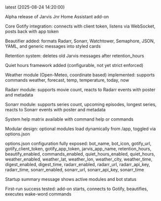 latest (2025-08-24 14:20:00)

Alpha release of Jarvis Jnr Home Assistant add-on

Core Gotify integration: connects with client token, listens via WebSocket, posts back with app token

Beautifier added: formats Radarr, Sonarr, Watchtower, Semaphore, JSON, YAML, and generic messages into styled cards

Retention system: deletes old Jarvis messages after retention_hours

Quiet hours framework added (configurable, not yet strict enforced)

Weather module (Open-Meteo, coordinate based) implemented: supports commands weather, forecast, temp, temperature, today, now

Radarr module: supports movie count, reacts to Radarr events with poster and metadata

Sonarr module: supports series count, upcoming episodes, longest series, reacts to Sonarr events with poster and metadata

System help matrix available with command help or commands

Modular design: optional modules load dynamically from /app, toggled via options.json

options.json configuration fully exposed: bot_name, bot_icon, gotify_url, gotify_client_token, gotify_app_token, jarvis_app_name, retention_hours, beautify_enabled, commands_enabled, quiet_hours_enabled, quiet_hours, weather_enabled, weather_lat, weather_lon, weather_city, weather_time, digest_enabled, digest_time, radarr_enabled, radarr_url, radarr_api_key, radarr_time, sonarr_enabled, sonarr_url, sonarr_api_key, sonarr_time

Startup summary message shows active modules and bot status

First-run success tested: add-on starts, connects to Gotify, beautifies, executes wake-word commands
